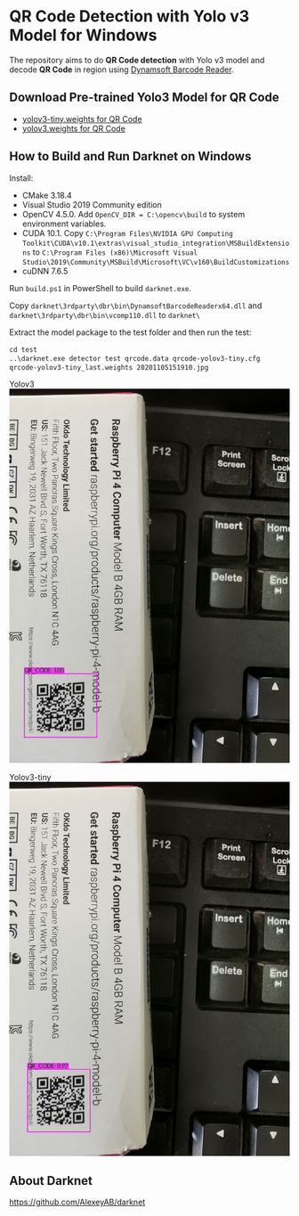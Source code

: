 # QR Code Detection with Yolo v3 Model for Windows

The repository aims to do **QR Code detection** with Yolo v3 model and decode **QR Code** in region using [Dynamsoft Barcode Reader](https://www.dynamsoft.com/Products/Dynamic-Barcode-Reader.aspx). 

## Download Pre-trained Yolo3 Model for QR Code
- [yolov3-tiny.weights for QR Code](https://www.dynamsoft.com/handle-download?productId=1000003&downloadLink=https://download.dynamsoft.com/codepool/ml/yolo3-tiny-qr.zip)
- [yolov3.weights for QR Code](https://www.dynamsoft.com/handle-download?productId=1000003&downloadLink=https://download.dynamsoft.com/codepool/ml/yolo3-qr.zip)

## How to Build and Run Darknet on Windows

Install:

- CMake 3.18.4
- Visual Studio 2019 Community edition
- OpenCV 4.5.0. Add `OpenCV_DIR = C:\opencv\build` to system environment variables.
- CUDA 10.1. Copy `C:\Program Files\NVIDIA GPU Computing Toolkit\CUDA\v10.1\extras\visual_studio_integration\MSBuildExtensions` to `C:\Program Files (x86)\Microsoft Visual Studio\2019\Community\MSBuild\Microsoft\VC\v160\BuildCustomizations`
- cuDNN 7.6.5

Run `build.ps1` in PowerShell to build `darknet.exe`.

Copy `darknet\3rdparty\dbr\bin\DynamsoftBarcodeReaderx64.dll` and `darknet\3rdparty\dbr\bin\vcomp110.dll` to `darknet\`

Extract the model package to the test folder and then run the test:

```
cd test
..\darknet.exe detector test qrcode.data qrcode-yolov3-tiny.cfg qrcode-yolov3-tiny_last.weights 20201105151910.jpg
```

Yolov3
![Yolov3](test/yolov3.jpg)

Yolov3-tiny
![Yolov3-tiny](test/yolov3-tiny.jpg)

## About Darknet
https://github.com/AlexeyAB/darknet